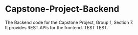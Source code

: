 # Capstone-Project-Backend
The Backend code for the Capstone Project, Group 1, Section 7.<br>
It provides REST APIs for the frontend.
TEST TEST.